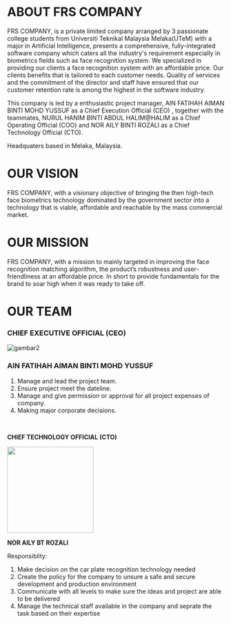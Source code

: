 # **ABOUT FRS COMPANY**

FRS COMPANY, is a private limited company arranged by 3 passionate college students from Universiti Teknikal Malaysia Melaka(UTeM) with a major in Artificial Intelligence, presents a comprehensive, fully-integrated software company which caters all the industry's requirement especially in biometrics fields such as face recognition system. We specialized in providing our clients a face recognition system with an affordable price. Our clients benefits that is tailored to each customer needs. Quality of services and the commitment of the director and staff have ensured that our customer retention rate is among the highest in the software industry.

This company is led by a enthusiastic project manager, AIN FATIHAH AIMAN BINTI MOHD YUSSUF as a Chief Execution Official (CEO) , together with the teammates, NURUL HANIM BINTI ABDUL HALIM@HALIM as a Chief Operating Official (COO) and NOR AILY BINTI ROZALI as a Chief Technology Official (CTO).

Headquaters based in Melaka, Malaysia.

# **OUR VISION**

FRS COMPANY, with a visionary objective of bringing the then high-tech face biometrics technology dominated by the government sector
into a technology that is viable, affordable and reachable by the mass commercial market.

# **OUR MISSION**
FRS COMPANY, with a mission to mainly targeted in improving the face recognition matching algorithm, the product’s robustness and user-friendliness
at an affordable price. In short to provide fundamentals for the brand to soar high when it was ready to take off.

# **OUR TEAM**

### **CHIEF EXECUTIVE OFFICIAL (CEO)**

![gambar2](https://user-images.githubusercontent.com/121369021/211830938-d3b19873-2b65-47c2-8778-bcc5f900cc38.jpg)

### AIN FATIHAH AIMAN BINTI MOHD YUSSUF

1. Manage and lead the project team.
2. Ensure project meet the dateline.
3. Manage and give permission or approval for all project expenses of company.
4. Making major corporate decisions.
<br>

**CHIEF TECHNOLOGY OFFICIAL (CTO)**

<img src="assets/Project-Management-Plan/assets/AILY.jpg" width="200" height="auto" />

**NOR AILY BT ROZALI**

Responsiblity:
1. Make decision on the car plate recognition technology needed
2. Create the policy for the company to unsure a safe and secure development and production environment
3. Communicate with all levels to make sure the ideas and project are able to be delivered
4. Manage the technical staff available in the company and seprate the task based on their expertise


